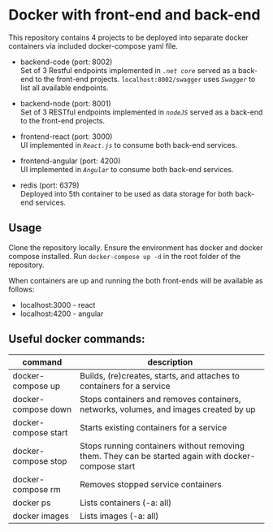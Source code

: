 
# Docker with front-end and back-end
This repository contains 4 projects to be deployed into separate docker containers via included docker-compose yaml file.


* backend-code (port: 8002)  
Set of 3 Restful endpoints implemented in *`.net core`* served as a back-end to the front-end projects.
`localhost:8002/swagger` uses *`Swagger`* to list all available endpoints.

* backend-node (port: 8001)  
Set of 3 RESTful endpoints implemented in *`nodeJS`* served as a back-end to the front-end projects.

* frontend-react (port: 3000)  
UI implemented in *`React.js`* to consume both back-end services.

* frontend-angular (port: 4200)  
UI implemented in *`Angular`* to consume both back-end services.

* redis (port: 6379)  
Deployed into 5th container to be used as data storage for both back-end services.

## Usage

Clone the repository locally. Ensure the environment has docker and docker compose installed.
Run `docker-compose up -d` in the root folder of the repository.

When containers are up and running the both front-ends will be available as follows:  
- localhost:3000 - react  
- localhost:4200 - angular

## Useful docker commands:
| command | description |
| ------ | ------ |
| docker-compose up | Builds, (re)creates, starts, and attaches to containers for a service |
|  docker-compose down | Stops containers and removes containers, networks, volumes, and images created by up |
|  docker-compose start | Starts existing containers for a service |
|  docker-compose stop | Stops running containers without removing them. They can be started again with docker-compose start |
|  docker-compose rm | Removes stopped service containers |
|  docker ps | Lists containers (-a: all) |
|  docker images | Lists images (-a: all) |

